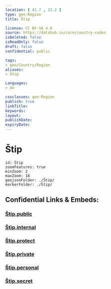 ```yaml
---
location: [ 41.7 , 22.2 ] 
type: geo-Region
title: Štip

license: CC BY-SA 4.0
source: https://datahub.io/core/country-codes
isDeleted: false
isReadOnly: false
draft: false
confidential: public

tags:
- geo/Country/Region
aliases:
- Štip

Languages:
- de

cssclasses: geo-Region
publish: true
linkTitle: 
keywords: 
layout: 
publishDate: 
expiryDate: 
---
```


# Štip

```leaflet
id: Štip
zoomFeatures: true 
minZoom: 2 
maxZoom: 18
geojsonFolder: ./Štip/
markerFolder: ./Štip/
```


## Confidential Links & Embeds: 

### [Štip.public](/_public/\Earth\Continent\Europe\Europe~South\Macedonia~North\Municipalities~MacedoniaŠtip.public.md) 

### [Štip.internal](/_internal/\Earth\Continent\Europe\Europe~South\Macedonia~North\Municipalities~MacedoniaŠtip.internal.md) 

### [Štip.protect](/_protect/\Earth\Continent\Europe\Europe~South\Macedonia~North\Municipalities~MacedoniaŠtip.protect.md) 

### [Štip.private](/_private/\Earth\Continent\Europe\Europe~South\Macedonia~North\Municipalities~MacedoniaŠtip.private.md) 

### [Štip.personal](/_personal/\Earth\Continent\Europe\Europe~South\Macedonia~North\Municipalities~MacedoniaŠtip.personal.md) 

### [Štip.secret](/_secret/\Earth\Continent\Europe\Europe~South\Macedonia~North\Municipalities~MacedoniaŠtip.secret.md)

